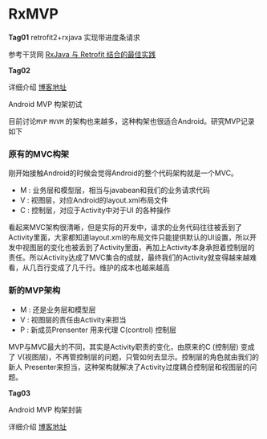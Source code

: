 # RxMVP
**Tag01**
retrofit2+rxjava 实现带进度条请求

参考干货网 [RxJava 与 Retrofit 结合的最佳实践](http://gank.io/post/56e80c2c677659311bed9841)

**Tag02**

详细介绍  [博客地址](http://javen205.oschina.io/tags/Android-MVP)

Android MVP 构架初试

目前讨论```MVP```  ```MVVM``` 的架构也来越多，这种构架也很适合Android。研究MVP记录如下

### 原有的MVC构架
刚开始接触Android的时候会觉得Android的整个代码架构就是一个MVC。

- M : 业务层和模型层，相当与javabean和我们的业务请求代码
- V : 视图层，对应Android的layout.xml布局文件
- C : 控制层，对应于Activity中对于UI 的各种操作

看起来MVC架构很清晰，但是实际的开发中，请求的业务代码往往被丢到了Activity里面，大家都知道layout.xml的布局文件只能提供默认的UI设置，所以开发中视图层的变化也被丢到了Activity里面，再加上Activity本身承担着控制层的责任。所以Activity达成了MVC集合的成就，最终我们的Activity就变得越来越难看，从几百行变成了几千行。维护的成本也越来越高

### 新的MVP架构

- M : 还是业务层和模型层
- V : 视图层的责任由Activity来担当
- P : 新成员Prensenter 用来代理 C(control) 控制层

MVP与MVC最大的不同，其实是Activity职责的变化，由原来的C (控制层) 变成了 V(视图层)，不再管控制层的问题，只管如何去显示。控制层的角色就由我们的新人 Presenter来担当，这种架构就解决了Activity过度耦合控制层和视图层的问题。

**Tag03**

Android MVP 构架封装

详细介绍  [博客地址](https://javen205.github.io/tags/Android-MVP)